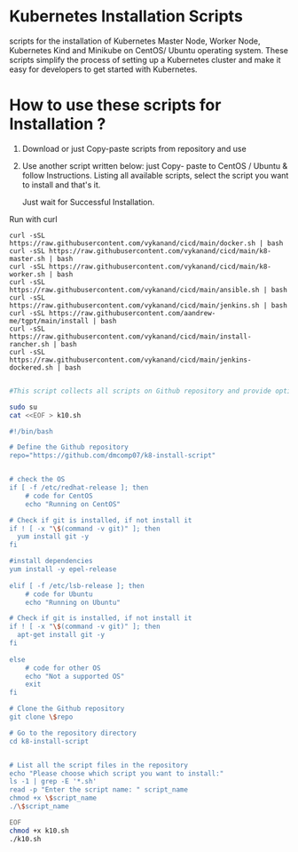 # Kubernetes Installation Scripts
scripts for the installation of Kubernetes Master Node, Worker Node, Kubernetes Kind and Minikube on CentOS/ Ubuntu operating system. 
These scripts simplify the process of setting up a Kubernetes cluster and make it easy for developers to get started with Kubernetes.


# How to use these scripts for Installation ?
1. Download or just Copy-paste scripts from repository and use
2. Use another script written below: just Copy- paste to CentOS / Ubuntu  & follow Instructions.
   Listing all available scripts, select the script you want to install and that's it. 
   
   Just wait for Successful Installation.

Run with curl
```
curl -sSL https://raw.githubusercontent.com/vykanand/cicd/main/docker.sh | bash
curl -sSL https://raw.githubusercontent.com/vykanand/cicd/main/k8-master.sh | bash
curl -sSL https://raw.githubusercontent.com/vykanand/cicd/main/k8-worker.sh | bash
curl -sSL https://raw.githubusercontent.com/vykanand/cicd/main/ansible.sh | bash
curl -sSL https://raw.githubusercontent.com/vykanand/cicd/main/jenkins.sh | bash
curl -sSL https://raw.githubusercontent.com/aandrew-me/tgpt/main/install | bash
curl -sSL https://raw.githubusercontent.com/vykanand/cicd/main/install-rancher.sh | bash
curl -sSL https://raw.githubusercontent.com/vykanand/cicd/main/jenkins-dockered.sh | bash
```

```bash

#This script collects all scripts on Github repository and provide option to Install on CentOS/ Ubuntu

sudo su
cat <<EOF > k10.sh

#!/bin/bash

# Define the Github repository
repo="https://github.com/dmcomp07/k8-install-script"


# check the OS
if [ -f /etc/redhat-release ]; then
    # code for CentOS
    echo "Running on CentOS"

# Check if git is installed, if not install it
if ! [ -x "\$(command -v git)" ]; then
  yum install git -y
fi

#install dependencies
yum install -y epel-release	
	
elif [ -f /etc/lsb-release ]; then
    # code for Ubuntu
    echo "Running on Ubuntu"

# Check if git is installed, if not install it
if ! [ -x "\$(command -v git)" ]; then
  apt-get install git -y
fi
	
else
    # code for other OS
    echo "Not a supported OS"
    exit
fi	

# Clone the Github repository
git clone \$repo

# Go to the repository directory
cd k8-install-script


# List all the script files in the repository
echo "Please choose which script you want to install:"
ls -1 | grep -E '*.sh'
read -p "Enter the script name: " script_name
chmod +x \$script_name
./\$script_name

EOF
chmod +x k10.sh
./k10.sh
```
